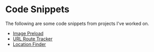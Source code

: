 # Code Snippets

The following are some code snippets from projects I've worked on.

- [Image Preload](https://github.com/0o0chris0o0/code-snippets/tree/master/image-preload)
- [URL Route Tracker](https://github.com/0o0chris0o0/code-snippets/tree/master/route-tracker)
- [Location Finder](https://github.com/0o0chris0o0/code-snippets/tree/master/location-finder)